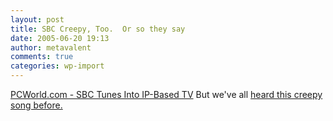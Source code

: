 ```yaml
---
layout: post
title: SBC Creepy, Too.  Or so they say
date: 2005-06-20 19:13
author: metavalent
comments: true
categories: wp-import
---
```

<a href="http://www.pcworld.com/news/article/0,aid,118584,00.asp">PCWorld.com - SBC Tunes Into IP-Based TV</a>
But we've all <a href="http://www.sbc.com/gen/press-room?pid=5838">heard this creepy song before.</a>
